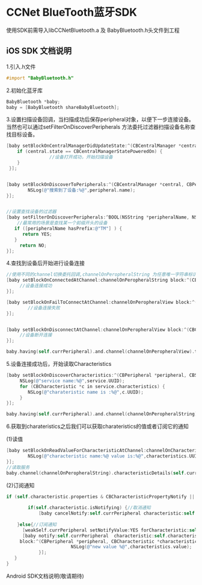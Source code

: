 # CCNet  BlueTooth蓝牙SDK

使用SDK前需导入libCCNetBluetooth.a 及 BabyBluetooth.h头文件到工程



## iOS SDK 文档说明

1.引入.h文件

```objective-c
#import "BabyBluetooth.h"
```



2.初始化蓝牙库

```objective-c
BabyBluetooth *baby;
baby = [BabyBluetooth shareBabyBluetooth];
```



3.设置扫描设备回调，当扫描成功后保存peripheral对象，以便下一步连接设备。当然也可以通过setFilterOnDiscoverPeripherals 方法委托过滤器扫描设备名称查找目标设备。

```objective-c
[baby setBlockOnCentralManagerDidUpdateState:^(CBCentralManager *central) {
    if (central.state == CBCentralManagerStatePoweredOn) {
				//设备打开成功，开始扫描设备     
    }
 }];


[baby setBlockOnDiscoverToPeripherals:^(CBCentralManager *central, CBPeripheral *peripheral, NSDictionary *advertisementData, NSNumber *RSSI) {
        NSLog(@"搜索到了设备:%@",peripheral.name);
}];


//设置查找设备的过滤器
[baby setFilterOnDiscoverPeripherals:^BOOL(NSString *peripheralName, NSDictionary *advertisementData, NSNumber *RSSI) {
    //最常用的场景是查找某一个前缀开头的设备
   if ([peripheralName hasPrefix:@"TM"] ) {
      return YES;
   }
     return NO;
}];
```



4.查找到设备后开始进行设备连接

```objective-c
//使用不同的channel切换委托回调,channelOnPeropheralString 为任意唯一字符串标识
[baby setBlockOnConnectedAtChannel:channelOnPeropheralString block:^(CBCentralManager *central, CBPeripheral *peripheral) {
     //设备连接成功
}];

[baby setBlockOnFailToConnectAtChannel:channelOnPeropheralView block:^(CBCentralManager *central, CBPeripheral *peripheral, NSError *error) {
		//设备连接失败
}];


[baby setBlockOnDisconnectAtChannel:channelOnPeropheralView block:^(CBCentralManager *central, CBPeripheral *peripheral, NSError *error) {
     //设备断开连接
}];

baby.having(self.currPeripheral).and.channel(channelOnPeropheralView).then.connectToPeripherals()
```



5.设备连接成功后，开始读取Characteristics

```objective-c
[baby setBlockOnDiscoverCharacteristics:^(CBPeripheral *peripheral, CBService *service, NSError *error) {
     NSLog(@"service name:%@",service.UUID);
     for (CBCharacteristic *c in service.characteristics) {
        NSLog(@"charateristic name is :%@",c.UUID);
     }
}];

baby.having(self.currPeripheral).and.channel(channelOnPeropheralString).then.connectToPeripherals().discoverServices().discoverCharacteristics().begin()
```



6.获取到charateristics之后我们可以获取charateristics的值或者订阅它的通知

(1)读值

```objective-c
[baby setBlockOnReadValueForCharacteristicAtChannel:channelOnCharacteristicView block:^(CBPeripheral *peripheral, CBCharacteristic *characteristics, NSError *error) {
		NSLog(@"characteristic name:%@ value is:%@",characteristics.UUID,characteristics.value);
}];
//读取服务
baby.channel(channelOnPeropheralString).characteristicDetails(self.currPeripheral,self.characteristic);
```

(2)订阅通知

```objective-c
if (self.characteristic.properties & CBCharacteristicPropertyNotify || self.characteristic.properties & CBCharacteristicPropertyIndicate) {
        
		if(self.characteristic.isNotifying) {//取消通知
    		[baby cancelNotify:self.currPeripheral characteristic:self.characteristic];
      
  	}else{//订阅通知
      [weakSelf.currPeripheral setNotifyValue:YES forCharacteristic:self.characteristic];
      [baby notify:self.currPeripheral  characteristic:self.characteristic
     block:^(CBPeripheral *peripheral, CBCharacteristic *characteristics, NSError *error) {
						NSLog(@"new value %@",characteristics.value);
			}];
   }
}
```





Android SDK文档说明(敬请期待)
